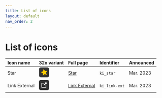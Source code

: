 ```yaml
---
title: List of icons
layout: default
nav_order: 2
---
```


# List of icons

| Icon name | 32x variant | Full page | Identifier | Announced |
| :--- | :--- | :--- | :--- | :--- |
| Star | ![ki_star-32x](/icons/star/ki_star-32.png) | [Star](/all-icons/star) | `ki_star` | Mar. 2023 |
| Link External | ![ki_link-ext](/icons/link-ext/ki_link-ext-32.png) | [Link External](/_all-icons/link-external) | `ki_link-ext` | Mar. 2023